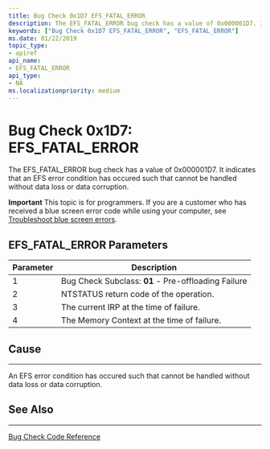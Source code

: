 ```yaml
---
title: Bug Check 0x1D7 EFS_FATAL_ERROR
description: The EFS_FATAL_ERROR bug check has a value of 0x000001D7. It indicates that an EFS error condition has occured such that cannot be handled without data loss or data corruption.
keywords: ["Bug Check 0x1D7 EFS_FATAL_ERROR", "EFS_FATAL_ERROR"]
ms.date: 01/22/2019
topic_type:
- apiref
api_name:
- EFS_FATAL_ERROR
api_type:
- NA
ms.localizationpriority: medium
---
```


# Bug Check 0x1D7: EFS\_FATAL\_ERROR

The EFS\_FATAL\_ERROR bug check has a value of 0x000001D7. It indicates that an EFS error condition has occured such that cannot be handled without data loss or data corruption.


**Important** This topic is for programmers. If you are a customer who has received a blue screen error code while using your computer, see [Troubleshoot blue screen errors](https://windows.microsoft.com/windows-10/troubleshoot-blue-screen-errors).
 

## EFS\_FATAL\_ERROR Parameters

|Parameter|Description|
|-------- |---------- |
|1| Bug Check Subclass:  **01** - Pre-offloading Failure|
|2| NTSTATUS return code of the operation.|
|3| The current IRP at the time of failure.|
|4| The Memory Context at the time of failure. |

## Cause
-----

An EFS error condition has occured such that cannot be handled without data loss or data corruption.


## See Also
----------

[Bug Check Code Reference](bug-check-code-reference2.md)

